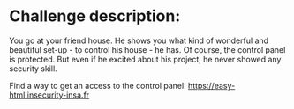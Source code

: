 # Challenge description:

You go at your friend house. He shows you what kind of wonderful and beautiful set-up - to control his house - he has. Of course, the control panel is protected. But even if he excited about his project, he never showed any security skill.

Find a way to get an access to the control panel: <a target="_blank" href="https://easy-html.insecurity-insa.fr">https://easy-html.insecurity-insa.fr</a>